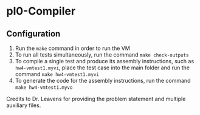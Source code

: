 # pl0-Compiler

## Configuration

1. Run the `make` command in order to run the VM
2. To run all tests simultaneously, run the command `make check-outputs`
3. To compile a single test and produce its assembly instructions, such as `hw4-vmtest1.myvi`, place the test case into the main folder and run the command `make hw4-vmtest1.myvi`
4. To generate the code for the assembly instructions, run the command `make hw4-vmtest1.myvo`

Credits to Dr. Leavens for providing the problem statement and multiple auxiliary files.
